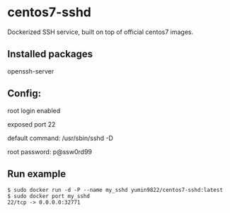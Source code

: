 # centos7-sshd
Dockerized SSH service, built on top of official centos7 images.

## Installed packages

openssh-server

## Config:

root login enabled

exposed port 22

default command: /usr/sbin/sshd -D

root password: p@ssw0rd99

## Run example
```
$ sudo docker run -d -P --name my_sshd yumin9822/centos7-sshd:latest
$ sudo docker port my_sshd
22/tcp -> 0.0.0.0:32771
```
